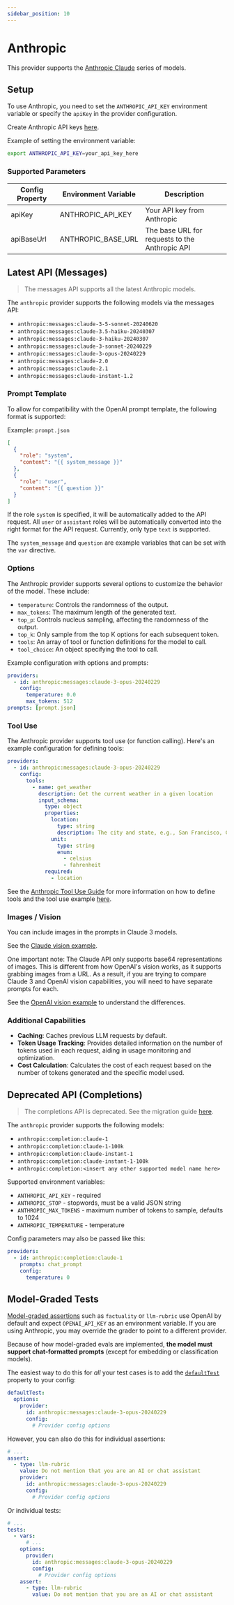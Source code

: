 ```yaml
---
sidebar_position: 10
---
```


# Anthropic

This provider supports the [Anthropic Claude](https://www.anthropic.com/claude) series of models.

## Setup

To use Anthropic, you need to set the `ANTHROPIC_API_KEY` environment variable or specify the `apiKey` in the provider configuration.

Create Anthropic API keys [here](https://console.anthropic.com/settings/keys).

Example of setting the environment variable:

```sh
export ANTHROPIC_API_KEY=your_api_key_here
```

### Supported Parameters

| Config Property | Environment Variable | Description                                    |
| --------------- | -------------------- | ---------------------------------------------- |
| apiKey          | ANTHROPIC_API_KEY    | Your API key from Anthropic                    |
| apiBaseUrl      | ANTHROPIC_BASE_URL   | The base URL for requests to the Anthropic API |

## Latest API (Messages)

> The messages API supports all the latest Anthropic models.

The `anthropic` provider supports the following models via the messages API:

- `anthropic:messages:claude-3-5-sonnet-20240620`
- `anthropic:messages:claude-3.5-haiku-20240307`
- `anthropic:messages:claude-3-haiku-20240307`
- `anthropic:messages:claude-3-sonnet-20240229`
- `anthropic:messages:claude-3-opus-20240229`
- `anthropic:messages:claude-2.0`
- `anthropic:messages:claude-2.1`
- `anthropic:messages:claude-instant-1.2`

### Prompt Template

To allow for compatibility with the OpenAI prompt template, the following format is supported:

Example: `prompt.json`

```json
[
  {
    "role": "system",
    "content": "{{ system_message }}"
  },
  {
    "role": "user",
    "content": "{{ question }}"
  }
]
```

If the role `system` is specified, it will be automatically added to the API request.
All `user` or `assistant` roles will be automatically converted into the right format for the API request.
Currently, only type `text` is supported.

The `system_message` and `question` are example variables that can be set with the `var` directive.

### Options

The Anthropic provider supports several options to customize the behavior of the model. These include:

- `temperature`: Controls the randomness of the output.
- `max_tokens`: The maximum length of the generated text.
- `top_p`: Controls nucleus sampling, affecting the randomness of the output.
- `top_k`: Only sample from the top K options for each subsequent token.
- `tools`: An array of tool or function definitions for the model to call.
- `tool_choice`: An object specifying the tool to call.

Example configuration with options and prompts:

```yaml
providers:
  - id: anthropic:messages:claude-3-opus-20240229
    config:
      temperature: 0.0
      max_tokens: 512
prompts: [prompt.json]
```

### Tool Use

The Anthropic provider supports tool use (or function calling). Here's an example configuration for defining tools:

```yaml
providers:
  - id: anthropic:messages:claude-3-opus-20240229
    config:
      tools:
        - name: get_weather
          description: Get the current weather in a given location
          input_schema:
            type: object
            properties:
              location:
                type: string
                description: The city and state, e.g., San Francisco, CA
              unit:
                type: string
                enum:
                  - celsius
                  - fahrenheit
            required:
              - location
```

See the [Anthropic Tool Use Guide](https://docs.anthropic.com/en/docs/tool-use) for more information on how to define tools and the tool use example [here](https://github.com/promptfoo/promptfoo/tree/main/examples/tool-use).

### Images / Vision

You can include images in the prompts in Claude 3 models.

See the [Claude vision example](https://github.com/promptfoo/promptfoo/tree/main/examples/claude-vision).

One important note: The Claude API only supports base64 representations of images.
This is different from how OpenAI's vision works, as it supports grabbing images from a URL. As a result, if you are trying to compare Claude 3 and OpenAI vision capabilities, you will need to have separate prompts for each.

See the [OpenAI vision example](https://github.com/promptfoo/promptfoo/tree/main/examples/openai-vision) to understand the differences.

### Additional Capabilities

- **Caching**: Caches previous LLM requests by default.
- **Token Usage Tracking**: Provides detailed information on the number of tokens used in each request, aiding in usage monitoring and optimization.
- **Cost Calculation**: Calculates the cost of each request based on the number of tokens generated and the specific model used.

## Deprecated API (Completions)

> The completions API is deprecated. See the migration guide [here](https://docs.anthropic.com/claude/reference/migrating-from-text-completions-to-messages).

The `anthropic` provider supports the following models:

- `anthropic:completion:claude-1`
- `anthropic:completion:claude-1-100k`
- `anthropic:completion:claude-instant-1`
- `anthropic:completion:claude-instant-1-100k`
- `anthropic:completion:<insert any other supported model name here>`

Supported environment variables:

- `ANTHROPIC_API_KEY` - required
- `ANTHROPIC_STOP` - stopwords, must be a valid JSON string
- `ANTHROPIC_MAX_TOKENS` - maximum number of tokens to sample, defaults to 1024
- `ANTHROPIC_TEMPERATURE` - temperature

Config parameters may also be passed like this:

```yaml
providers:
  - id: anthropic:completion:claude-1
    prompts: chat_prompt
    config:
      temperature: 0
```

## Model-Graded Tests

[Model-graded assertions](/docs/configuration/expected-outputs/model-graded/) such as `factuality` or `llm-rubric` use OpenAI by default and expect `OPENAI_API_KEY` as an environment variable. If you are using Anthropic, you may override the grader to point to a different provider.

Because of how model-graded evals are implemented, **the model must support chat-formatted prompts** (except for embedding or classification models).

The easiest way to do this for _all_ your test cases is to add the [`defaultTest`](/docs/configuration/guide/#default-test-cases) property to your config:

```yaml title=promptfooconfig.yaml
defaultTest:
  options:
    provider:
      id: anthropic:messages:claude-3-opus-20240229
      config:
        # Provider config options
```

However, you can also do this for individual assertions:

```yaml
# ...
assert:
  - type: llm-rubric
    value: Do not mention that you are an AI or chat assistant
    provider:
      id: anthropic:messages:claude-3-opus-20240229
      config:
        # Provider config options
```

Or individual tests:

```yaml
# ...
tests:
  - vars:
      # ...
    options:
      provider:
        id: anthropic:messages:claude-3-opus-20240229
        config:
          # Provider config options
    assert:
      - type: llm-rubric
        value: Do not mention that you are an AI or chat assistant
```
